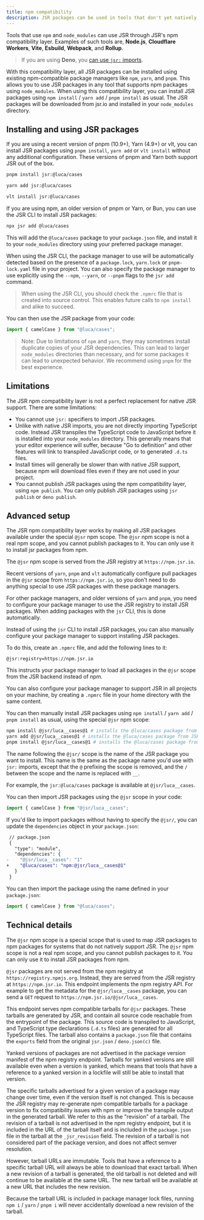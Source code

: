 ```yaml
---
title: npm compatibility
description: JSR packages can be used in tools that don't yet natively support JSR, by using JSR's npm compatibility layer.
---
```


Tools that use `npm` and `node_modules` can use JSR through JSR's npm
compatibility layer. Examples of such tools are, **Node.js**, **Cloudflare
Workers**, **Vite**, **Esbuild**, **Webpack**, and **Rollup**.

> If you are using **Deno**, you
> [can use `jsr:` imports](/docs/using-packages#native-jsr-imports).

With this compatibility layer, all JSR packages can be installed using existing
npm-compatible package managers like `npm`, `yarn`, and `pnpm`. This allows you
to use JSR packages in any tool that supports npm packages using `node_modules`.
When using this compatibility layer, you can install JSR packages using
`npm install` / `yarn add` / `pnpm install` as usual. The JSR packages will be
downloaded from jsr.io and installed in your `node_modules` directory.

## Installing and using JSR packages

If you are using a recent version of pnpm (10.9+), Yarn (4.9+) or vlt, you can
install JSR packages using `pnpm install`, `yarn add` or `vlt install` without
any additional configuration. These versions of pnpm and Yarn both support JSR
out of the box.

```sh
pnpm install jsr:@luca/cases
```

```sh
yarn add jsr:@luca/cases
```

```sh
vlt install jsr:@luca/cases
```

If you are using npm, an older version of pnpm or Yarn, or Bun, you can use the
JSR CLI to install JSR packages:

```sh
npx jsr add @luca/cases
```

This will add the `@luca/cases` package to your `package.json` file, and install
it to your `node_modules` directory using your preferred package manager.

When using the JSR CLI, the package manager to use will be automatically
detected based on the presence of a `package.lock`, `yarn.lock` or
`pnpm-lock.yaml` file in your project. You can also specify the package manager
to use explicitly using the `--npm`, `--yarn`, or `--pnpm` flags to the
`jsr add` command.

> When using the JSR CLI, you should check the `.npmrc` file that is created
> into source control. This enables future calls to `npm install` and alike to
> succeed.

You can then use the JSR package from your code:

```ts
import { camelCase } from "@luca/cases";
```

> Note: Due to limitations of `npm` and `yarn`, they may sometimes install
> duplicate copies of your JSR dependencies. This can lead to larger
> `node_modules` directories than necessary, and for some packages it can lead
> to unexpected behavior. We recommend using `pnpm` for the best experience.

## Limitations

The JSR npm compatibility layer is not a perfect replacement for native JSR
support. There are some limitations:

- You cannot use `jsr:` specifiers to import JSR packages.
- Unlike with native JSR imports, you are not directly importing TypeScript
  code. Instead JSR transpiles the TypeScript code to JavaScript before it is
  installed into your `node_modules` directory. This generally means that your
  editor experience will suffer, because "Go to definition" and other features
  will link to transpiled JavaScript code, or to generated `.d.ts` files.
- Install times will generally be slower than with native JSR support, because
  npm will download files even if they are not used in your project.
- You cannot publish JSR packages using the npm compatibility layer, using
  `npm publish`. You can only publish JSR packages using `jsr publish` or
  `deno publish`.

## Advanced setup

The JSR npm compatibility layer works by making all JSR packages available under
the special `@jsr` npm scope. The `@jsr` npm scope is not a real npm scope, and
you cannot publish packages to it. You can only use it to install jsr packages
from npm.

The `@jsr` npm scope is served from the JSR registry at `https://npm.jsr.io`.

Recent versions of `yarn`, `pnpm` and `vlt` automatically configure pull
packages in the `@jsr` scope from `https://npm.jsr.io`, so you don't need to do
anything special to use JSR packages with these package managers.

For other package managers, and older versions of `yarn` and `pnpm`, you need to
configure your package manager to use the JSR registry to install JSR packages.
When adding packages with the `jsr` CLI, this is done automatically.

Instead of using the `jsr` CLI to install JSR packages, you can also manually
configure your package manager to support installing JSR packages.

To do this, create an `.npmrc` file, and add the following lines to it:

```
@jsr:registry=https://npm.jsr.io
```

This instructs your package manager to load all packages in the `@jsr` scope
from the JSR backend instead of npm.

You can also configure your package manager to support JSR in all projects on
your machine, by creating a `.npmrc` file in your home directory with the same
content.

You can then manually install JSR packages using `npm install` / `yarn add` /
`pnpm install` as usual, using the special `@jsr` npm scope:

```sh
npm install @jsr/luca__cases@1 # installs the @luca/cases package from JSR
yarn add @jsr/luca__cases@1 # installs the @luca/cases package from JSR
pnpm install @jsr/luca__cases@1 # installs the @luca/cases package from JSR
```

The name following the `@jsr/` scope is the name of the JSR package you want to
install. This name is the same as the package name you'd use with `jsr:`
imports, except that the `@` prefixing the scope is removed, and the `/` between
the scope and the name is replaced with `__`.

For example, the `jsr:@luca/cases` package is available at `@jsr/luca__cases`.

You can then import JSR packages using the `@jsr` scope in your code:

```ts
import { camelCase } from "@jsr/luca__cases";
```

If you'd like to import packages without having to specify the `@jsr/`, you can
update the `dependencies` object in your `package.json`:

```diff
 // package.json
 {
   "type": "module",
   "dependencies": {
-    "@jsr/luca__cases": "1"
+    "@luca/cases": "npm:@jsr/luca__cases@1"
   }
 }
```

You can then import the package using the name defined in your `package.json`:

```ts
import { camelCase } from "@luca/cases";
```

## Technical details

The `@jsr` npm scope is a special scope that is used to map JSR packages to npm
packages for systems that do not natively support JSR. The `@jsr` npm scope is
not a real npm scope, and you cannot publish packages to it. You can only use it
to install JSR packages from npm.

`@jsr` packages are not served from the npm registry at
`https://registry.npmjs.org`. Instead, they are served from the JSR registry at
`https://npm.jsr.io`. This endpoint implements the npm registry API. For example
to get the metadata for the `@jsr/luca__cases` package, you can send a `GET`
request to `https://npm.jsr.io/@jsr/luca__cases`.

This endpoint serves npm compatible tarballs for `@jsr` packages. These tarballs
are generated by JSR, and contain all source code reachable from the entrypoint
of the package. This source code is transpiled to JavaScript, and TypeScript
type declarations (`.d.ts` files) are generated for all TypeScript files. The
tarball also contains a `package.json` file that contains the `exports` field
from the original `jsr.json` / `deno.json(c)` file.

Yanked versions of packages are not advertised in the package version manifest
of the npm registry endpoint. Tarballs for yanked versions are still available
even when a version is yanked, which means that tools that have a reference to a
yanked version in a lockfile will still be able to install that version.

The specific tarballs advertised for a given version of a package may change
over time, even if the version itself is not changed. This is because the JSR
registry may re-generate npm compatible tarballs for a package version to fix
compatibility issues with npm or improve the transpile output in the generated
tarball. We refer to this as the "revision" of a tarball. The revision of a
tarball is not advertised in the npm registry endpoint, but it is included in
the URL of the tarball itself and is included in the `package.json` file in the
tarball at the `_jsr_revision` field. The revision of a tarball is not
considered part of the package version, and does not affect semver resolution.

However, tarball URLs are immutable. Tools that have a reference to a specific
tarball URL will always be able to download that exact tarball. When a new
revision of a tarball is generated, the old tarball is not deleted and will
continue to be available at the same URL. The new tarball will be available at a
new URL that includes the new revision.

Because the tarball URL is included in package manager lock files, running
`npm i` / `yarn` / `pnpm i` will never accidentally download a new revision of
the tarball.
